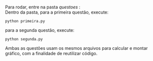 Para rodar, entre na pasta *questoes* :<br>
Dentro da pasta,
para a primeira questão, execute: 
```
python primeira.py
```

para a segunda questão, execute:

```
python segunda.py
```

Ambas as questões usam os mesmos arquivos para calcular e montar gráfico, com a finalidade de reutilizar código.
